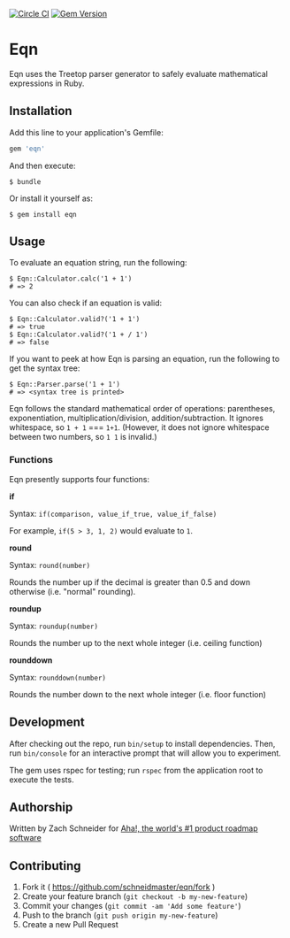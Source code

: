 [![Circle CI](https://circleci.com/gh/schneidmaster/eqn.svg?style=svg)](https://circleci.com/gh/schneidmaster/eqn) [![Gem Version](https://badge.fury.io/rb/eqn.svg)](http://badge.fury.io/rb/eqn)

# Eqn

Eqn uses the Treetop parser generator to safely evaluate mathematical expressions in Ruby.

## Installation

Add this line to your application's Gemfile:

```ruby
gem 'eqn'
```

And then execute:

    $ bundle

Or install it yourself as:

    $ gem install eqn

## Usage

To evaluate an equation string, run the following:

    $ Eqn::Calculator.calc('1 + 1')
    # => 2

You can also check if an equation is valid:

    $ Eqn::Calculator.valid?('1 + 1')
    # => true
    $ Eqn::Calculator.valid?('1 + / 1')
    # => false

If you want to peek at how Eqn is parsing an equation, run the following to get the syntax tree:

    $ Eqn::Parser.parse('1 + 1')
    # => <syntax tree is printed>

Eqn follows the standard mathematical order of operations: parentheses, exponentiation, multiplication/division, addition/subtraction. It ignores  whitespace, so `1 + 1` === `1+1`. (However, it does not ignore whitespace between two numbers, so `1 1` is invalid.)

### Functions

Eqn presently supports four functions:

**if**

Syntax: `if(comparison, value_if_true, value_if_false)`

For example, `if(5 > 3, 1, 2)` would evaluate to `1`.

**round**

Syntax: `round(number)`

Rounds the number up if the decimal is greater than 0.5 and down otherwise (i.e. "normal" rounding).

**roundup**

Syntax: `roundup(number)`

Rounds the number up to the next whole integer (i.e. ceiling function)

**rounddown**

Syntax: `rounddown(number)`

Rounds the number down to the next whole integer (i.e. floor function)

## Development

After checking out the repo, run `bin/setup` to install dependencies. Then, run `bin/console` for an interactive prompt that will allow you to experiment.

The gem uses rspec for testing; run `rspec` from the application root to execute the tests.

## Authorship

Written by Zach Schneider for [Aha!, the world's #1 product roadmap software](http://www.aha.io/)

## Contributing

1. Fork it ( https://github.com/schneidmaster/eqn/fork )
2. Create your feature branch (`git checkout -b my-new-feature`)
3. Commit your changes (`git commit -am 'Add some feature'`)
4. Push to the branch (`git push origin my-new-feature`)
5. Create a new Pull Request
